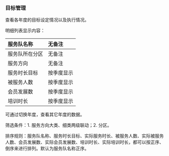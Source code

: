 ### 目标管理

查看各年度的目标设定情况以及执行情况。

明细列表显示内容：

| 服务队名称 | 无备注 |
| :--- | :--- |
| 服务队所在分区 | 无备注 |
| 服务方向 | 无备注 |
| 服务时长目标 | 按季度显示 |
| 被服务人数 | 按季度显示 |
| 会员发展数 | 按季度显示 |
| 培训时长 | 按季度显示 |

可通过切换年度，查看其它年度的数据。

筛选条件：1. 服务方向大类、细类两级联动；2. 分区。

排序规则：服务队名称、服务时长目标、实际服务时长、被服务人数、实际被服务人数、会员发展数、实际会员发展数、培训时长、实际培训时长，都可以按正序、倒序来进行排列。默认为服务队名称正序。


